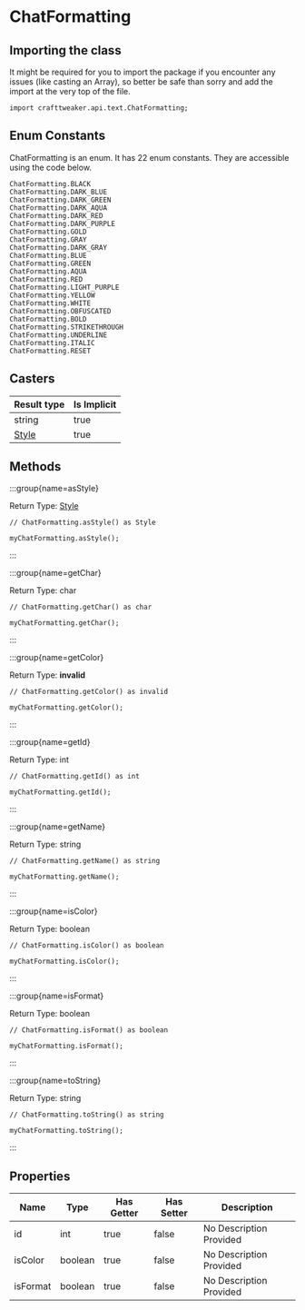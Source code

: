 # ChatFormatting

## Importing the class

It might be required for you to import the package if you encounter any issues (like casting an Array), so better be safe than sorry and add the import at the very top of the file.
```zenscript
import crafttweaker.api.text.ChatFormatting;
```


## Enum Constants

ChatFormatting is an enum. It has 22 enum constants. They are accessible using the code below.

```zenscript
ChatFormatting.BLACK
ChatFormatting.DARK_BLUE
ChatFormatting.DARK_GREEN
ChatFormatting.DARK_AQUA
ChatFormatting.DARK_RED
ChatFormatting.DARK_PURPLE
ChatFormatting.GOLD
ChatFormatting.GRAY
ChatFormatting.DARK_GRAY
ChatFormatting.BLUE
ChatFormatting.GREEN
ChatFormatting.AQUA
ChatFormatting.RED
ChatFormatting.LIGHT_PURPLE
ChatFormatting.YELLOW
ChatFormatting.WHITE
ChatFormatting.OBFUSCATED
ChatFormatting.BOLD
ChatFormatting.STRIKETHROUGH
ChatFormatting.UNDERLINE
ChatFormatting.ITALIC
ChatFormatting.RESET
```
## Casters

| Result type                      | Is Implicit |
| -------------------------------- | ----------- |
| string                           | true        |
| [Style](/vanilla/api/text/Style) | true        |

## Methods

:::group{name=asStyle}

Return Type: [Style](/vanilla/api/text/Style)

```zenscript
// ChatFormatting.asStyle() as Style

myChatFormatting.asStyle();
```

:::

:::group{name=getChar}

Return Type: char

```zenscript
// ChatFormatting.getChar() as char

myChatFormatting.getChar();
```

:::

:::group{name=getColor}

Return Type: **invalid**

```zenscript
// ChatFormatting.getColor() as invalid

myChatFormatting.getColor();
```

:::

:::group{name=getId}

Return Type: int

```zenscript
// ChatFormatting.getId() as int

myChatFormatting.getId();
```

:::

:::group{name=getName}

Return Type: string

```zenscript
// ChatFormatting.getName() as string

myChatFormatting.getName();
```

:::

:::group{name=isColor}

Return Type: boolean

```zenscript
// ChatFormatting.isColor() as boolean

myChatFormatting.isColor();
```

:::

:::group{name=isFormat}

Return Type: boolean

```zenscript
// ChatFormatting.isFormat() as boolean

myChatFormatting.isFormat();
```

:::

:::group{name=toString}

Return Type: string

```zenscript
// ChatFormatting.toString() as string

myChatFormatting.toString();
```

:::


## Properties

| Name     | Type    | Has Getter | Has Setter | Description             |
| -------- | ------- | ---------- | ---------- | ----------------------- |
| id       | int     | true       | false      | No Description Provided |
| isColor  | boolean | true       | false      | No Description Provided |
| isFormat | boolean | true       | false      | No Description Provided |

